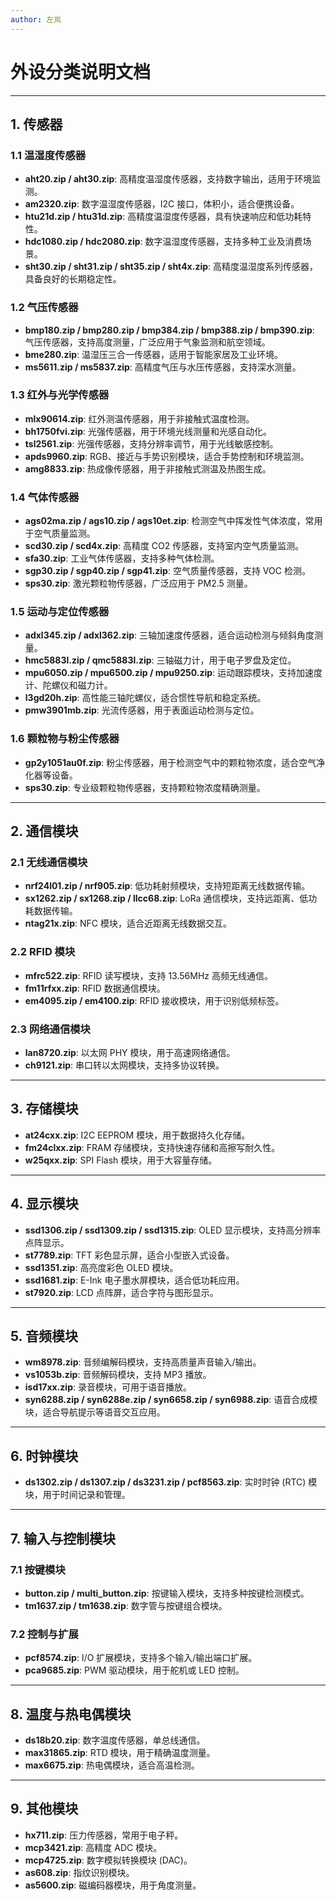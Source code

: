 ```yaml
---
author: 左岚
---
```




# 外设分类说明文档

---

## 1. **传感器**

### **1.1 温湿度传感器**

- **aht20.zip / aht30.zip**: 高精度温湿度传感器，支持数字输出，适用于环境监测。
- **am2320.zip**: 数字温湿度传感器，I2C 接口，体积小，适合便携设备。
- **htu21d.zip / htu31d.zip**: 高精度温湿度传感器，具有快速响应和低功耗特性。
- **hdc1080.zip / hdc2080.zip**: 数字温湿度传感器，支持多种工业及消费场景。
- **sht30.zip / sht31.zip / sht35.zip / sht4x.zip**: 高精度温湿度系列传感器，具备良好的长期稳定性。

### **1.2 气压传感器**
- **bmp180.zip / bmp280.zip / bmp384.zip / bmp388.zip / bmp390.zip**: 气压传感器，支持高度测量，广泛应用于气象监测和航空领域。
- **bme280.zip**: 温湿压三合一传感器，适用于智能家居及工业环境。
- **ms5611.zip / ms5837.zip**: 高精度气压与水压传感器，支持深水测量。

### **1.3 红外与光学传感器**
- **mlx90614.zip**: 红外测温传感器，用于非接触式温度检测。
- **bh1750fvi.zip**: 光强传感器，用于环境光线测量和光感自动化。
- **tsl2561.zip**: 光强传感器，支持分辨率调节，用于光线敏感控制。
- **apds9960.zip**: RGB、接近与手势识别模块，适合手势控制和环境监测。
- **amg8833.zip**: 热成像传感器，用于非接触式测温及热图生成。

### **1.4 气体传感器**
- **ags02ma.zip / ags10.zip / ags10et.zip**: 检测空气中挥发性气体浓度，常用于空气质量监测。
- **scd30.zip / scd4x.zip**: 高精度 CO2 传感器，支持室内空气质量监测。
- **sfa30.zip**: 工业气体传感器，支持多种气体检测。
- **sgp30.zip / sgp40.zip / sgp41.zip**: 空气质量传感器，支持 VOC 检测。
- **sps30.zip**: 激光颗粒物传感器，广泛应用于 PM2.5 测量。

### **1.5 运动与定位传感器**
- **adxl345.zip / adxl362.zip**: 三轴加速度传感器，适合运动检测与倾斜角度测量。
- **hmc5883l.zip / qmc5883l.zip**: 三轴磁力计，用于电子罗盘及定位。
- **mpu6050.zip / mpu6500.zip / mpu9250.zip**: 运动跟踪模块，支持加速度计、陀螺仪和磁力计。
- **l3gd20h.zip**: 高性能三轴陀螺仪，适合惯性导航和稳定系统。
- **pmw3901mb.zip**: 光流传感器，用于表面运动检测与定位。

### **1.6 颗粒物与粉尘传感器**
- **gp2y1051au0f.zip**: 粉尘传感器，用于检测空气中的颗粒物浓度，适合空气净化器等设备。
- **sps30.zip**: 专业级颗粒物传感器，支持颗粒物浓度精确测量。

---

## 2. **通信模块**

### **2.1 无线通信模块**
- **nrf24l01.zip / nrf905.zip**: 低功耗射频模块，支持短距离无线数据传输。
- **sx1262.zip / sx1268.zip / llcc68.zip**: LoRa 通信模块，支持远距离、低功耗数据传输。
- **ntag21x.zip**: NFC 模块，适合近距离无线数据交互。

### **2.2 RFID 模块**
- **mfrc522.zip**: RFID 读写模块，支持 13.56MHz 高频无线通信。
- **fm11rfxx.zip**: RFID 数据通信模块。
- **em4095.zip / em4100.zip**: RFID 接收模块，用于识别低频标签。

### **2.3 网络通信模块**
- **lan8720.zip**: 以太网 PHY 模块，用于高速网络通信。
- **ch9121.zip**: 串口转以太网模块，支持多协议转换。

---

## 3. **存储模块**
- **at24cxx.zip**: I2C EEPROM 模块，用于数据持久化存储。
- **fm24clxx.zip**: FRAM 存储模块，支持快速存储和高擦写耐久性。
- **w25qxx.zip**: SPI Flash 模块，用于大容量存储。

---

## 4. **显示模块**
- **ssd1306.zip / ssd1309.zip / ssd1315.zip**: OLED 显示模块，支持高分辨率点阵显示。
- **st7789.zip**: TFT 彩色显示屏，适合小型嵌入式设备。
- **ssd1351.zip**: 高亮度彩色 OLED 模块。
- **ssd1681.zip**: E-Ink 电子墨水屏模块，适合低功耗应用。
- **st7920.zip**: LCD 点阵屏，适合字符与图形显示。

---

## 5. **音频模块**
- **wm8978.zip**: 音频编解码模块，支持高质量声音输入/输出。
- **vs1053b.zip**: 音频解码模块，支持 MP3 播放。
- **isd17xx.zip**: 录音模块，可用于语音播放。
- **syn6288.zip / syn6288e.zip / syn6658.zip / syn6988.zip**: 语音合成模块，适合导航提示等语音交互应用。

---

## 6. **时钟模块**
- **ds1302.zip / ds1307.zip / ds3231.zip / pcf8563.zip**: 实时时钟 (RTC) 模块，用于时间记录和管理。

---

## 7. **输入与控制模块**

### **7.1 按键模块**
- **button.zip / multi_button.zip**: 按键输入模块，支持多种按键检测模式。
- **tm1637.zip / tm1638.zip**: 数字管与按键组合模块。

### **7.2 控制与扩展**
- **pcf8574.zip**: I/O 扩展模块，支持多个输入/输出端口扩展。
- **pca9685.zip**: PWM 驱动模块，用于舵机或 LED 控制。

---

## 8. **温度与热电偶模块**
- **ds18b20.zip**: 数字温度传感器，单总线通信。
- **max31865.zip**: RTD 模块，用于精确温度测量。
- **max6675.zip**: 热电偶模块，适合高温检测。

---

## 9. **其他模块**
- **hx711.zip**: 压力传感器，常用于电子秤。
- **mcp3421.zip**: 高精度 ADC 模块。
- **mcp4725.zip**: 数字模拟转换模块 (DAC)。
- **as608.zip**: 指纹识别模块。
- **as5600.zip**: 磁编码器模块，用于角度测量。

